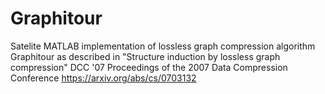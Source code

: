 # Graphitour
Satelite MATLAB implementation of lossless graph compression algorithm Graphitour 
as described in "Structure induction by lossless graph compression" DCC '07 Proceedings of the 2007 Data Compression Conference https://arxiv.org/abs/cs/0703132

